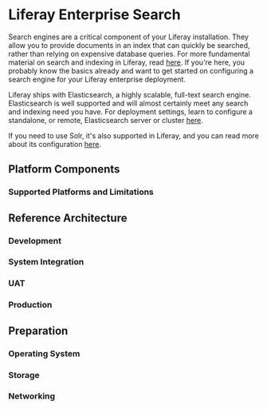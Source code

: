 # Liferay Enterprise Search [](id=liferay-enterprise-search)
Search engines are a critical component of your Liferay installation. They allow
you to provide documents in an index that can quickly be searched, rather than
relying on expensive database queries. For more fundamental material on search
and indexing in Liferay, read
[here](/develop/tutorials/-/knowledge_base/7-0/introduction-to-liferay-search).
If you're here, you probably know the basics already and want to get started on
configuring a search engine for your Liferay enterprise deployment. 

Liferay ships with Elasticsearch, a highly scalable, full-text search engine.
Elasticsearch is well supported and will almost certainly meet any search and
indexing need you have. For deployment settings, learn to configure a
standalone, or remote, Elasticsearch server or cluster
[here](/discover/deployment/-/knowledge_base/7-0/configuring-elasticsearch-for-liferay-0).

If you need to use Solr, it's also supported in Liferay, and you can read more
about its configuration [here](/discover/deployment/-/knowledge_base/7-0/using-solr).


## Platform Components [](id=platform-components)

### Supported Platforms and Limitations [](id=supported-platforms-and-limitations)

## Reference Architecture [](id=reference-architecture)

### Development [](id=development)

### System Integration [](id=system-integration)

### UAT [](id=uat)

### Production [](id=production)

## Preparation [](id=preparation)

### Operating System [](id=operating-system)

### Storage [](id=storage)

### Networking [](id=networking)